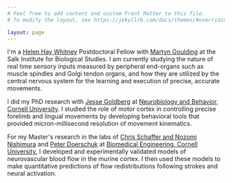 ```yaml
---
# Feel free to add content and custom Front Matter to this file.
# To modify the layout, see https://jekyllrb.com/docs/themes/#overriding-theme-defaults

layout: page
---
```

I'm a [Helen Hay Whitney](http://hhwf.org/) Postdoctoral Fellow with [Martyn Goulding](https://www.salk.edu/scientist/martyn-goulding/) at the Salk Institute for Biological Studies. I am currently studying the nature of real time sensory inputs measured by peripheral end-organs such as muscle spindles and Golgi tendon organs, and how they are utilized by the central nervous system for the learning and execution of precise, accurate movements.

I did my PhD research with [Jesse Goldberg](https://nbb.cornell.edu/jesse-h-goldberg) at [Neurobiology and Behavior, Cornell University](https://nbb.cornell.edu/). I studied the role of motor cortex in controlling precise forelimb and lingual movements by developing behavioral tools that provided micron-millisecond resolution of movement kinematics.

For my Master's research in the labs of [Chris Schaffer and Nozomi Nishimura](https://snlab.bme.cornell.edu/) and [Peter Doerschuk](https://doerschuklab.bme.cornell.edu/) at [Biomedical Engineering, Cornell University](https://www.bme.cornell.edu/bme), I developed and experimentally validated models of neurovascular blood flow in the murine cortex. I then used these models to make quantitative predictions of flow redistributions following strokes and neural activation.  
 